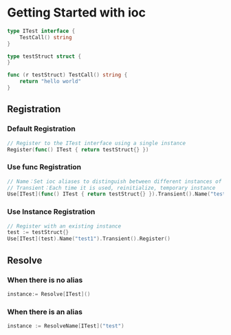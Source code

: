 # Getting Started with ioc

```go
type ITest interface {
    TestCall() string
}

type testStruct struct {
}

func (r testStruct) TestCall() string {
	return "hello world"
}
```

## Registration
### Default Registration
```go
// Register to the ITest interface using a single instance
Register(func() ITest { return testStruct{} })
```

### Use func Registration
```go
// Name：Set ioc aliases to distinguish between different instances of the same ITest
// Transient：Each time it is used, reinitialize, temporary instance
Use[ITest](func() ITest { return testStruct{} }).Transient().Name("test1").Register()
```

### Use Instance Registration
```go
// Register with an existing instance
test := testStruct{}
Use[ITest](test).Name("test1").Transient().Register()
```

## Resolve
### When there is no alias
```go
instance:= Resolve[ITest]()
```

### When there is an alias
```go
instance := ResolveName[ITest]("test")
```